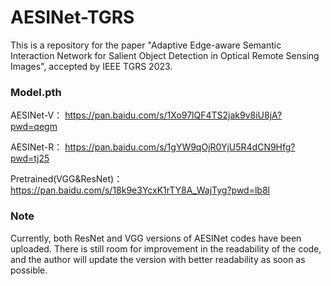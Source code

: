 # AESINet-TGRS
This is a repository for the paper "Adaptive Edge-aware Semantic Interaction Network for Salient Object Detection in Optical Remote Sensing Images", accepted by IEEE TGRS 2023.

### Model.pth

AESINet-V： 
https://pan.baidu.com/s/1Xo97lQF4TS2jak9v8iU8jA?pwd=qegm 

AESINet-R：
https://pan.baidu.com/s/1gYW9qOjR0YjU5R4dCN9Hfg?pwd=tj25 

Pretrained(VGG&ResNet)：
https://pan.baidu.com/s/18k9e3YcxK1rTY8A_WajTyg?pwd=lb8l 

### Note
Currently, both ResNet and VGG versions of AESINet codes have been uploaded.
There is still room for improvement in the readability of the code, and the author will update the version with better readability as soon as possible.



